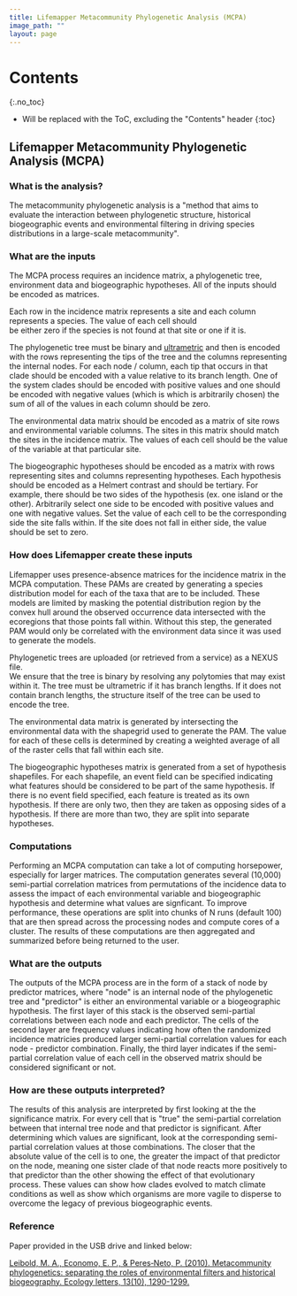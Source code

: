 ```yaml
---
title: Lifemapper Metacommunity Phylogenetic Analysis (MCPA)
image_path: ""
layout: page
---
```


# Contents
{:.no_toc}

* Will be replaced with the ToC, excluding the "Contents" header
{:toc}

## Lifemapper Metacommunity Phylogenetic Analysis (MCPA) 

### What is the analysis?

  The metacommunity phylogenetic analysis is a "method that aims to evaluate 
  the interaction between phylogenetic 
  structure, historical biogeographic events and environmental filtering in 
  driving species distributions in a 
  large-scale metacommunity".

### What are the inputs

  The MCPA process requires an incidence matrix, a phylogenetic tree, 
  environment data and biogeographic hypotheses.  All
  of the inputs should be encoded as matrices.  
  
  Each row in the incidence matrix represents a site and each column represents 
  a species.  The value of each cell should  
  be either zero if the species is not found at that site or one if it is.
  
  The phylogenetic tree must be binary and [ultrametric](/terms) and then is 
  encoded with the rows representing the tips of the 
  tree and the columns representing the internal nodes.  For each node / column, 
  each tip that occurs in that clade should 
  be encoded with a value relative to its branch length.  One of the system 
  clades should be encoded with positive values
  and one should be encoded with negative values (which is which is arbitrarily 
  chosen) the sum of all of the values in 
  each column should be zero.
  
  The environmental data matrix should be encoded as a matrix of site rows and 
  environmental variable columns.  The sites
  in this matrix should match the sites in the incidence matrix.  The values of 
  each cell should be the value of the 
  variable at that particular site.
  
  The biogeographic hypotheses should be encoded as a matrix with rows 
  representing sites and columns representing 
  hypotheses.  Each hypothesis should be encoded as a Helmert contrast and 
  should be tertiary.  For example, there should 
  be two sides of the hypothesis (ex. one island or the other).  Arbitrarily 
  select one side to be encoded with 
  positive values and one with negative values.  Set the value of each cell to 
  be the corresponding side the site falls
  within.  If the site does not fall in either side, the value should be set to 
  zero.

### How does Lifemapper create these inputs

  Lifemapper uses presence-absence matrices for the incidence matrix in the MCPA 
  computation.  These PAMs are created by
  generating a species distribution model for each of the taxa that are to be 
  included.  These models are limited by 
  masking the potential distribution region by the convex hull around the 
  observed occurrence data intersected with the 
  ecoregions that those points fall within.  Without this step, the generated 
  PAM would only be correlated with the 
  environment data since it was used to generate the models.
  
  Phylogenetic trees are uploaded (or retrieved from a service) as a NEXUS file.  
  We ensure that the tree is binary by 
  resolving any polytomies that may exist within it.  The tree must be 
  ultrametric if it has branch lengths.  If it does
  not contain branch lengths, the structure itself of the tree can be used to 
  encode the tree.  
  
  The environmental data matrix is generated by intersecting the environmental 
  data with the shapegrid used to generate
  the PAM.  The value for each of these cells is determined by creating a 
  weighted average of all of the raster cells that 
  fall within each site.
  
  The biogeographic hypotheses matrix is generated from a set of hypothesis 
  shapefiles.  For each shapefile, an event field
  can be specified indicating what features should be considered to be part of 
  the same hypothesis.  If there is no event 
  field specified, each feature is treated as its own hypothesis.  If there are 
  only two, then they are taken as opposing
  sides of a hypothesis.  If there are more than two, they are split into 
  separate hypotheses.
  
### Computations

  Performing an MCPA computation can take a lot of computing horsepower, 
  especially for larger matrices.  The computation
  generates several (10,000) semi-partial correlation matrices from permutations 
  of the incidence data to assess the 
  impact of each environmental variable and biogeographic hypothesis and 
  determine what values are signficant.  To improve 
  performance, these operations are split into chunks of N runs (default 100) 
  that are then spread across the processing 
  nodes and compute cores of a cluster.  The results of these computations are 
  then aggregated and summarized before being 
  returned to the user.

### What are the outputs

  The outputs of the MCPA process are in the form of a stack of node by 
  predictor matrices, where "node" is an internal node
  of the phylogenetic tree and "predictor" is either an environmental variable 
  or a biogeographic hypothesis.  The first 
  layer of this stack is the observed semi-partial correlations between each 
  node and each predictor.  The cells of the 
  second layer are frequency values indicating how often the randomized 
  incidence matricies produced larger semi-partial
  correlation values for each node - predictor combination.   Finally, the third 
  layer indicates if the semi-partial 
  correlation value of each cell in the observed matrix should be considered 
  significant or not.

### How are these outputs interpreted?

  The results of this analysis are interpreted by first looking at the the 
  significance matrix.  For every cell that is 
  "true" the semi-partial correlation between that internal tree node and that 
  predictor is significant.  After determining 
  which values are significant, look at the corresponding semi-partial 
  correlation values at those combinations.  The closer 
  that the absolute value of the cell is to one, the greater the impact of that 
  predictor on the node, meaning one sister 
  clade of that node reacts more positively to that predictor than the other 
  showing the effect of that evolutionary process.
  These values can show how clades evolved to match climate conditions as well 
  as show which organisms are more vagile to
  disperse to overcome the legacy of previous biogeographic events.

### Reference 

Paper provided in the USB drive and linked below:

[Leibold, M. A., Economo, E. P., & Peres‐Neto, P. (2010). Metacommunity 
phylogenetics: separating the roles of environmental filters and historical 
biogeography. Ecology letters, 13(10), 1290-1299.](https://onlinelibrary.wiley.com/doi/abs/10.1111/j.1461-0248.2010.01523.x)




